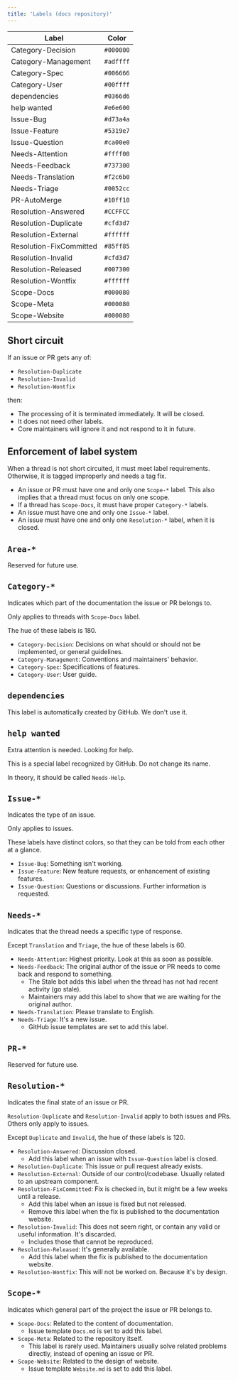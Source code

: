```yaml
---
title: 'Labels (docs repository)'
---
```


| Label                   | Color     |
| ----------------------- | --------- |
| Category-Decision       | `#000000` |
| Category-Management     | `#adffff` |
| Category-Spec           | `#006666` |
| Category-User           | `#00ffff` |
| dependencies            | `#0366d6` |
| help wanted             | `#e6e600` |
| Issue-Bug               | `#d73a4a` |
| Issue-Feature           | `#5319e7` |
| Issue-Question          | `#ca00e0` |
| Needs-Attention         | `#ffff00` |
| Needs-Feedback          | `#737300` |
| Needs-Translation       | `#f2c6b0` |
| Needs-Triage            | `#0052cc` |
| PR-AutoMerge            | `#10ff10` |
| Resolution-Answered     | `#CCFFCC` |
| Resolution-Duplicate    | `#cfd3d7` |
| Resolution-External     | `#ffffff` |
| Resolution-FixCommitted | `#85ff85` |
| Resolution-Invalid      | `#cfd3d7` |
| Resolution-Released     | `#007300` |
| Resolution-Wontfix      | `#ffffff` |
| Scope-Docs              | `#000080` |
| Scope-Meta              | `#000080` |
| Scope-Website           | `#000080` |

## Short circuit

If an issue or PR gets any of:

* `Resolution-Duplicate`
* `Resolution-Invalid`
* `Resolution-Wontfix`

then:

* The processing of it is terminated immediately. It will be closed.
* It does not need other labels.
* Core maintainers will ignore it and not respond to it in future.

## Enforcement of label system

When a thread is not short circuited, it must meet label requirements. Otherwise, it is tagged improperly and needs a tag fix.

* An issue or PR must have one and only one `Scope-*` label. This also implies that a thread must focus on only one scope.
* If a thread has `Scope-Docs`, it must have proper `Category-*` labels.
* An issue must have one and only one `Issue-*` label.
* An issue must have one and only one `Resolution-*` label, when it is closed.

## `Area-*`

Reserved for future use.

## `Category-*`

Indicates which part of the documentation the issue or PR belongs to.

Only applies to threads with `Scope-Docs` label.

The hue of these labels is 180.

* `Category-Decision`: Decisions on what should or should not be implemented, or general guidelines.
* `Category-Management`: Conventions and maintainers' behavior.
* `Category-Spec`: Specifications of features.
* `Category-User`: User guide.

## `dependencies`

This label is automatically created by GitHub. We don't use it.

## `help wanted`

Extra attention is needed. Looking for help.

This is a special label recognized by GitHub. Do not change its name.

In theory, it should be called `Needs-Help`.

## `Issue-*`

Indicates the type of an issue.

Only applies to issues.

These labels have distinct colors, so that they can be told from each other at a glance.

* `Issue-Bug`: Something isn't working.
* `Issue-Feature`: New feature requests, or enhancement of existing features.
* `Issue-Question`: Questions or discussions. Further information is requested.

## `Needs-*`

Indicates that the thread needs a specific type of response.

Except `Translation` and `Triage`, the hue of these labels is 60.

* `Needs-Attention`: Highest priority. Look at this as soon as possible.
* `Needs-Feedback`: The original author of the issue or PR needs to come back and respond to something.
  * The Stale bot adds this label when the thread has not had recent activity (go stale).
  * Maintainers may add this label to show that we are waiting for the original author.
* `Needs-Translation`: Please translate to English.
* `Needs-Triage`: It's a new issue.
  * GitHub issue templates are set to add this label.

## `PR-*`

Reserved for future use.

## `Resolution-*`

Indicates the final state of an issue or PR.

`Resolution-Duplicate` and `Resolution-Invalid` apply to both issues and PRs. Others only apply to issues.

Except `Duplicate` and `Invalid`, the hue of these labels is 120.

* `Resolution-Answered`: Discussion closed.
  * Add this label when an issue with `Issue-Question` label is closed.
* `Resolution-Duplicate`: This issue or pull request already exists.
* `Resolution-External`: Outside of our control/codebase. Usually related to an upstream component.
* `Resolution-FixCommitted`: Fix is checked in, but it might be a few weeks until a release.
  * Add this label when an issue is fixed but not released.
  * Remove this label when the fix is published to the documentation website.
* `Resolution-Invalid`: This does not seem right, or contain any valid or useful information. It's discarded.
  * Includes those that cannot be reproduced.
* `Resolution-Released`: It's generally available.
  * Add this label when the fix is published to the documentation website.
* `Resolution-Wontfix`: This will not be worked on. Because it's by design.

## `Scope-*`

Indicates which general part of the project the issue or PR belongs to.

* `Scope-Docs`: Related to the content of documentation.
  * Issue template `Docs.md` is set to add this label.
* `Scope-Meta`: Related to the repository itself.
  * This label is rarely used. Maintainers usually solve related problems directly, instead of opening an issue or PR.
* `Scope-Website`: Related to the design of website.
  * Issue template `Website.md` is set to add this label.
